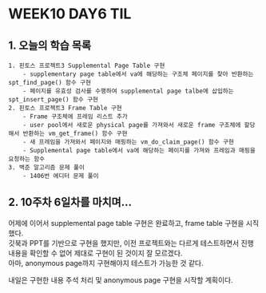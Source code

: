 # WEEK10 DAY6 TIL

## 1. 오늘의 학습 목록
```
1. 핀토스 프로젝트3 Supplemental Page Table 구현
    - supplementary page table에서 va에 해당하는 구조체 페이지를 찾아 반환하는 spt_find_page() 함수 구현
    - 페이지를 유효성 검사를 수행하여 supplemental page talbe에 삽입하는 spt_insert_page() 함수 구현
2. 핀토스 프로젝트3 Frame Table 구현
    - Frame 구조체에 프레임 리스트 추가
    - user pool에서 새로운 physical page를 가져와서 새로운 frame 구조체에 할당해서 반환하는 vm_get_frame() 함수 구현
    - 새 프레임을 가져와서 페이지와 매핑하는 vm_do_claim_page() 함수 구현
    - Supplemental page table에서 va에 해당하는 페이지를 가져와 프레임과 매핑을 요청하는 함수
3. 백준 알고리즘 문제 풀이
    - 1406번 에디터 문제 풀이
```

## 2. 10주차 6일차를 마치며...
어제에 이어서 supplemental page table 구현은 완료하고, frame table 구현을 시직했다.  
깃북과 PPT를 기반으로 구현을 했지만, 이전 프로젝트와는 다르게 테스트하면서 진행 내용을 확인할 수 없어 제대로 구현이 된 것이지 잘 모르겠다.  
아마, anonymous page까지 구현해야지 테스트가 가능한 것 같다.

내일은 구현한 내용 주석 처리 및 anonymous page 구현을 시작할 계획이다.